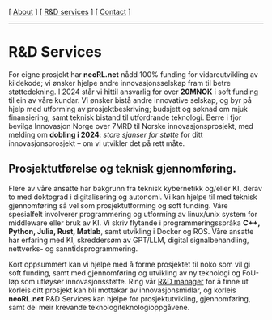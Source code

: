 [ [About](index.md) ]     [ [R&D services](RnD_services.md) ]     [ [Contact](./RnD_manager.md) ]

-------------------------------------------------------------------

# R&D Services
For eigne prosjekt har __neoRL.net__ nådd 100% funding for vidareutvikling av kildekode;
	vi ønsker hjelpe andre innovasjonsselskap fram til betre støttedekning. 
I 2024 står vi hittil ansvarlig for over __20MNOK__ i soft funding til ein av våre kundar.
Vi ønsker bistå andre innovative selskap, og byr på hjelp med utforming av prosjektbeskriving;
budsjett og søknad om mjuk finansiering; samt teknisk bistand til utfordrande teknologi.
Berre i fjor bevilga Innovasjon Norge over 7MRD til Norske innovasjonsprosjekt, med melding om __dobling i 2024__:
_store sjanser for støtte_ for ditt innovasjonsprosjekt – om vi utvikler det på rett måte.
	
## Prosjektutførelse og teknisk gjennomføring. 
Flere av våre ansatte har bakgrunn fra teknisk kybernetikk og/eller KI, derav to med doktograd i digitalisering og
autonomi. Vi kan hjelpe til med teknisk gjennomføring så vel som prosjektutforming og soft funding. 
Våre spesialfelt involverer programmering og utforming av linux/unix system for middleware eller bruk av KI.
Vi skriv flytande i programmeringsspråka **C++, Python, Julia, Rust, Matlab**, samt utvikling i Docker og ROS. 
Våre ansatte har erfaring med KI, skreddersøm av GPT/LLM, digital signalbehandling, nettverks- og sanntidsprogrammering.

Kort oppsummert kan vi hjelpe med å forme prosjektet til noko som vil gi soft funding, samt med gjennomføring og
utvikling av ny teknologi og FoU-løp som utløyser innovasjonsstøtte.
Ring vår [R&D manager](./RnD_manager.md) for å finne ut korleis ditt prosjekt kan bli mottakar av innovasjonsmidlar,
og korleis __neoRL.net__ R&D Services kan hjelpe for prosjektutvikling, gjennomføring, samt dei meir
krevande teknologiteknologioppgåvene.
